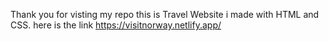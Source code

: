 Thank you for visting my repo this is Travel Website i made with  HTML and CSS.
here is the link 
https://visitnorway.netlify.app/


